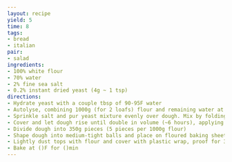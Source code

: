 ```yaml
---
layout: recipe
yield: 5
time: 8
tags:
- bread
- italian
pair:
- salad
ingredients:
- 100% white flour
- 70% water
- 2% fine sea salt
- 0.2% instant dried yeast (4g ~ 1 tsp)
directions:
- Hydrate yeast with a couple tbsp of 90-95F water
- Autolyse, combining 1000g (for 2 loafs) flour and remaining water at 90-95F and mixing. Then cover and let rest for 20-30 minutes
- Sprinkle salt and pur yeast mixture evenly over dough. Mix by folding and cutting. Let rest for a couple minutes, then fold until dough tightens
- Cover and let dough rise until double in volume (~6 hours), applying one fold during first hour. After folding, lightly coat the dough and container with olive oil
- Divide dough into 350g pieces (5 pieces per 1000g flour)
- Shape dough into medium-tight balls and place on floured baking sheet
- Lightly dust tops with flour and cover with plastic wrap, proof for 30-60 minutes. Then refrigerate for at least 30 minutes to make shaping easier
- Bake at ()F for ()min
---
```

